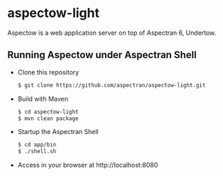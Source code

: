 aspectow-light
==============

Aspectow is a web application server on top of Aspectran 6, Undertow.

## Running Aspectow under Aspectran Shell

- Clone this repository

  ```bash
  $ git clone https://github.com/aspectran/aspectow-light.git
  ```

- Build with Maven

  ```bash
  $ cd aspectow-light
  $ mvn clean package
  ```

- Startup the Aspectran Shell

  ```bash
  $ cd app/bin
  $ ./shell.sh
  ```

- Access in your browser at http://localhost:8080
